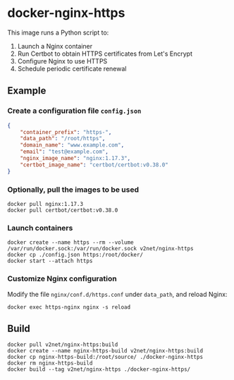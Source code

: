 # docker-nginx-https
This image runs a Python script to:
1. Launch a Nginx container
2. Run Certbot to obtain HTTPS certificates from Let's Encrypt
3. Configure Nginx to use HTTPS
4. Schedule periodic certificate renewal

## Example
### Create a configuration file `config.json`
```JSON
{
    "container_prefix": "https-",
    "data_path": "/root/https",
    "domain_name": "www.example.com",
    "email": "test@example.com",
    "nginx_image_name": "nginx:1.17.3",
    "certbot_image_name": "certbot/certbot:v0.38.0"
}
```

### Optionally, pull the images to be used
```
docker pull nginx:1.17.3
docker pull certbot/certbot:v0.38.0
```

### Launch containers
```
docker create --name https --rm --volume /var/run/docker.sock:/var/run/docker.sock v2net/nginx-https
docker cp ./config.json https:/root/docker/
docker start --attach https
```

### Customize Nginx configuration
Modify the file `nginx/conf.d/https.conf` under `data_path`, and reload Nginx:
```
docker exec https-nginx nginx -s reload
```

## Build
```
docker pull v2net/nginx-https:build
docker create --name nginx-https-build v2net/nginx-https:build
docker cp nginx-https-build:/root/source/ ./docker-nginx-https
docker rm nginx-https-build
docker build --tag v2net/nginx-https ./docker-nginx-https/
```

